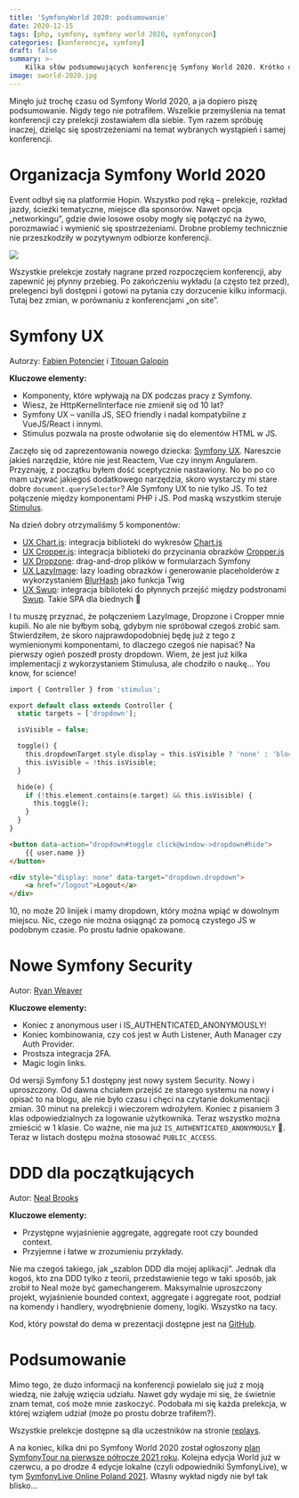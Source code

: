 ```yaml
---
title: 'SymfonyWorld 2020: podsumowanie'
date: 2020-12-15
tags: [php, symfony, symfony world 2020, symfonycon]
categories: [konferencje, symfony]
draft: false
summary: >-
    Kilka słów podsumowujących konferencję Symfony World 2020. Krótko o wybranych prelekcjach, odbiorze i organizacji.
image: sworld-2020.jpg
---
```


Minęło już trochę czasu od Symfony World 2020, a ja dopiero piszę podsumowanie. Nigdy tego nie potrafiłem. Wszelkie
przemyślenia na temat konferencji czy prelekcji zostawiałem dla siebie. Tym razem spróbuję inaczej, dzieląc się
spostrzeżeniami na temat wybranych wystąpień i samej konferencji.

# Organizacja Symfony World 2020

Event odbył się na platformie Hopin. Wszystko pod ręką – prelekcje, rozkład jazdy, ścieżki tematyczne, miejsce dla
sponsorów. Nawet opcja „networkingu”, gdzie dwie losowe osoby mogły się połączyć na żywo, porozmawiać i wymienić się
spostrzeżeniami. Drobne problemy technicznie nie przeszkodziły w pozytywnym odbiorze konferencji.

![][hopin-screenshot]

Wszystkie prelekcje zostały nagrane przed rozpoczęciem konferencji, aby zapewnić jej płynny przebieg. Po zakończeniu
wykładu (a często też przed), prelegenci byli dostępni i gotowi na pytania czy dorzucenie kilku informacji. Tutaj bez
zmian, w porównaniu z konferencjami „on site”.

# Symfony UX

Autorzy: [Fabien Potencier][fabien-tt] i [Titouan Galopin][titouan-tt]

**Kluczowe elementy:**

* Komponenty, które wpływają na DX podczas pracy z Symfony.
* Wiesz, że HttpKernelInterface nie zmienił się od 10 lat?
* Symfony UX – vanilla JS, SEO friendly i nadal kompatybilne z VueJS/React i innymi.
* Stimulus pozwala na proste odwołanie się do elementów HTML w JS.

Zaczęło się od zaprezentowania nowego dziecka: [Symfony UX][symfony-ux]. Nareszcie jakieś narzędzie, które nie jest
Reactem, Vue czy innym Angularem. Przyznaję, z początku byłem dość sceptycznie nastawiony. No bo po co mam używać
jakiegoś dodatkowego narzędzia, skoro wystarczy mi stare dobre `document.querySelector`? Ale Symfony UX to nie tylko JS.
To też połączenie między komponentami PHP i JS. Pod maską wszystkim steruje [Stimulus][stimulus js].

Na dzień dobry otrzymaliśmy 5 komponentów:

* [UX Chart.js][ux-chartjs]: integracja biblioteki do wykresów [Chart.js][chart.js]
* [UX Cropper.js][ux-cropperjs]: integracja biblioteki do przycinania obrazków [Cropper.js][cropper.js] 
* [UX Dropzone][ux-dropzone]: drag-and-drop plików w formularzach Symfony
* [UX LazyImage][ux-lazyimage]: lazy loading obrazków i generowanie placeholderów z wykorzystaniem [BlurHash][blurhash] jako funkcja Twig
* [UX Swup][ux-swup]: integracja biblioteki do płynnych przejść między podstronami [Swup][swup]. Takie SPA dla biednych 🙂

I tu muszę przyznać, że połączeniem LazyImage, Dropzone i Cropper mnie kupili. No ale nie byłbym sobą, gdybym nie
spróbował czegoś zrobić sam. Stwierdziłem, że skoro najprawdopodobniej będę już z tego z wymienionymi komponentami, to
dlaczego czegoś nie napisać? Na pierwszy ogień poszedł prosty dropdown. Wiem, że jest już kilka implementacji z
wykorzystaniem Stimulusa, ale chodziło o naukę… You know, for science!

```php
import { Controller } from 'stimulus';

export default class extends Controller {
  static targets = ['dropdown'];

  isVisible = false;

  toggle() {
    this.dropdownTarget.style.display = this.isVisible ? 'none' : 'block';
    this.isVisible = !this.isVisible;
  }

  hide(e) {
    if (!this.element.contains(e.target) && this.isVisible) {
      this.toggle();
    }
  }
}
```

```html
<button data-action="dropdown#toggle click@window->dropdown#hide">
    {{ user.name }}
</button>

<div style="display: none" data-target="dropdown.dropdown">
    <a href="/logout">Logout</a>
</div>
```

10, no może 20 linijek i mamy dropdown, który można wpiąć w dowolnym miejscu. Nic, czego nie można osiągnąć za pomocą
czystego JS w podobnym czasie. Po prostu ładnie opakowane.

# Nowe Symfony Security

Autor: [Ryan Weaver][ryan-tt]

**Kluczowe elementy:**

* Koniec z anonymous user i IS_AUTHENTICATED_ANONYMOUSLY!
* Koniec kombinowania, czy coś jest w Auth Listener, Auth Manager czy Auth Provider.
* Prostsza integracja 2FA.
* Magic login links.

Od wersji Symfony 5.1 dostępny jest nowy system Security. Nowy i uproszczony. Od dawna chciałem przejść ze starego
systemu na nowy i opisać to na blogu, ale nie było czasu i chęci na czytanie dokumentacji zmian. 30 minut na prelekcji i
wieczorem wdrożyłem. Koniec z pisaniem 3 klas odpowiedzialnych za logowanie użytkownika. Teraz wszystko można zmieścić w
1 klasie. Co ważne, nie ma już `IS_AUTHENTICATED_ANONYMOUSLY` 🙌. Teraz w listach dostępu można stosować
`PUBLIC_ACCESS`.

# DDD dla początkujących

Autor: [Neal Brooks][neal-tt]

**Kluczowe elementy:**

* Przystępne wyjaśnienie aggregate, aggregate root czy bounded context.
* Przyjemne i łatwe w zrozumieniu przykłady.

Nie ma czegoś takiego, jak „szablon DDD dla mojej aplikacji”. Jednak dla kogoś, kto zna DDD tylko z teorii,
przedstawienie tego w taki sposób, jak zrobił to Neal może być gamechangerem. Maksymalnie uproszczony projekt,
wyjaśnienie bounded context, aggregate i aggregate root, podział na komendy i handlery, wyodrębnienie domeny, logiki.
Wszystko na tacy.

Kod, który powstał do dema w prezentacji dostępne jest na [GitHub][ddd-dla-poczatkujacych-gh].

# Podsumowanie

Mimo tego, że dużo informacji na konferencji powielało się już z moją wiedzą, nie żałuję wzięcia udziału. Nawet gdy
wydaje mi się, że świetnie znam temat, coś może mnie zaskoczyć. Podobała mi się każda prelekcja, w której wziąłem
udział (może po prostu dobrze trafiłem?).

Wszystkie prelekcje dostępne są dla uczestników na stronie [replays].

A na koniec, kilka dni po Symfony World 2020 został
ogłoszony [plan SymfonyTour na pierwsze półrocze 2021 roku][symfony-tour-plan]. Kolejna edycja World już w czerwcu, a po
drodze 4 edycje lokalne (czyli odpowiedniki SymfonyLive), w
tym [SymfonyLive Online Poland 2021][symfony-live-poland-2021]. Własny wykład nigdy nie był tak blisko…

[hopin-screenshot]: hopin.png

[fabien-tt]: https://twitter.com/fabpot
[titouan-tt]: https://twitter.com/titouangalopin
[ryan-tt]: https://twitter.com/weaverryan
[neal-tt]: https://twitter.com/nealio82

[symfony-ux]: https://symfony.com/ux
[stimulus js]: https://stimulusjs.org/

[ux-chartjs]: https://github.com/symfony/ux-chartjs
[ux-cropperjs]: https://github.com/symfony/ux-cropperjs
[ux-dropzone]: https://github.com/symfony/ux-dropzone
[ux-lazyimage]: https://github.com/symfony/ux-lazy-image
[ux-swup]: https://github.com/symfony/ux-swup

[chart.js]: https://www.chartjs.org/
[cropper.js]: https://fengyuanchen.github.io/cropperjs/
[blurhash]: https://blurha.sh/
[swup]: https://swup.js.org/

[ddd-dla-poczatkujacych-gh]: https://github.com/nealio82/absolute-beginners-guide-to-ddd-with-symfony

[replays]: https://live.symfony.com/account/replay/
[symfony-tour-plan]: https://symfony.com/blog/discover-our-online-symfonytour-first-semester-of-2021
[symfony-live-poland-2021]: https://live.symfony.com/2021-poland/
